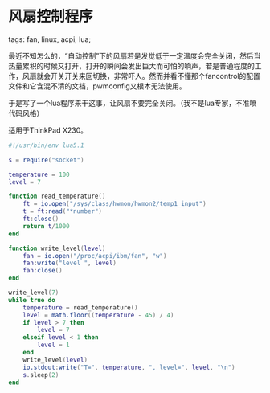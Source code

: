风扇控制程序
============

tags: fan, linux, acpi, lua;

最近不知怎么的，“自动控制”下的风扇若是发觉低于一定温度会完全关闭，然后当热量累积的时候又打开，打开的瞬间会发出巨大而可怕的响声，若是普通程度的工作，风扇就会开关开关来回切换，非常吓人。然而并看不懂那个fancontrol的配置文件和它含混不清的文档，pwmconfig又根本无法使用。

于是写了一个lua程序来干这事，让风扇不要完全关闭。（我不是lua专家，不准喷代码风格）

适用于ThinkPad X230。

```lua
#!/usr/bin/env lua5.1

s = require("socket")

temperature = 100
level = 7

function read_temperature()
	ft = io.open("/sys/class/hwmon/hwmon2/temp1_input")
	t = ft:read("*number")
	ft:close()
	return t/1000
end

function write_level(level)
	fan = io.open("/proc/acpi/ibm/fan", "w")
	fan:write("level ", level)
	fan:close()
end

write_level(7)
while true do
	temperature = read_temperature()
	level = math.floor((temperature - 45) / 4)
	if level > 7 then
		level = 7
	elseif level < 1 then
		level = 1
	end
	write_level(level)
	io.stdout:write("T=", temperature, ", level=", level, "\n")
	s.sleep(2)
end
```
